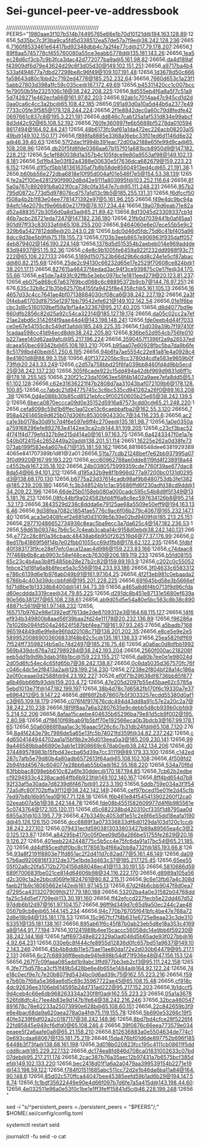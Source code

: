 # Sei-guncel-peer-ve-addressbook





/////////////////////////////////////////////////
PEERS="1980aae3f107b514b74495765e66e1b70d10121d@194.163.128.89:12656,5d35bc7c3f3ba9ca5fd5d338512ea57de57a7f9e@38.242.128.236:26656,7160f8533461e64417bd92348dbb4c7a2f4e77cd@217.79.178.207:26656,189f8aa5745778cf455760080a55ce3eabb5778d@135.181.143.26:26656,1ea5ec28d6cf3cb7c9b3fca3dac42d772077ba9a@5.161.98.82:26656,da4d189aff43909df6d79e43624d29c6f3d05d30@149.102.151.251:26656,a9717ba4b4533af494677a7dbd27298be8c96f49@109.107.191.48:12656,1d3678d50c666fa58643d80c1bbd2c7192ed4778@185.252.232.64:36656,7660d653c1a23f15abb27803d398a1fc59c035ce@167.172.49.69:12656,b45311420cc1c007bccfe79050b5fe2325106c16@38.242.208.225:12656,8d555eb4f6a8a5f7c51a95d7428271e462ecfa66@161.97.82.203:24656,92ab1c7014aa47c945cd1d2d0aa0ca6c4cc3a2bc@65.108.42.185:26656,091a93d0a10a5d44b6a2377e497733c05fe3f585@178.128.244.224:26656,2f1e8842dec0a60c79d8fedfe420697661c837c8@195.3.221.191:26656,dd846c7cab125a1af531d834e99abcf8d3d42c92@65.108.52.192:26656,760fe360997fe6b5688bf5278da0105948617494@164.92.84.241:12656,48b6173fc9af61a1da472ec226acb08203a1549b@149.102.150.171:26656,f898fa8885e3368a16ebc33f01ed6d1146d6e32a@46.39.40.63:12656,57f2dac1f994b391eac72d00a2188e65fe99d9ca@65.108.208.96:12656,db20f5fd6fde0366aa67b157f01a681bcb8950d9@147.182.228.212:12656,5c1ef680038d1a357b4c105fdce9e80a9553af98@149.102.138.181:26656,5d1fb43e03f82a4388e00630e5f7636dca682679@159.223.236.152:12656,d1f5cf5bb181361635af7b8b58de85604913ed4c@65.21.191.38:12656,b60bb56e272dba6818e10f95d004af01e546f7e5@154.53.38.139:12656,fe2a2f100e4281290f9902d8d42e9111a803995f@103.252.116.64:26656,815a0a767c892691b8a021f0ca738c0fa3547e7c@95.111.248.231:26656,957b2795d0872c773d5d978076cd757a1d13c9b5@185.255.131.31:12656,f6dfccf50f508a4b2b1f83e04ee7781471392e97@5.161.96.255:26656,f49e4dc9bc94a94efc14e2079cf9e66b80e217f9@78.107.234.44:16656,19a078d6eab71e82ad52a4883572b3056d0a8d3a@65.21.89.42:13656,8d13045d23309337cb1d46b7acbc26721eda7247@147.182.236.180:12656,21fb0d7039441b0af45aa1901d97ff33c83033af@65.108.255.200:26656,9464060e6e07ece55b5e9c2329b6a5427812dd8e@20.243.0.28:12656,bdc0d46d5fdc75d6c41bf405a968dcc9d3be5b9f@75.119.155.73:12656,f703b3eeb8657e906963f935daff0574eb879402@146.190.224.148:12656,1378d5d515354b2aebeb014e969addde83d94937@51.15.92.36:12656,c4e8c9b1005fe6459a922f232dd9988f93c71222@65.108.227.133:26656,5189d1507523b66d29b6cdd8c24e1e5cf87abacd@80.82.215.68:12656,25de2c94130c66232d65e17e2529f70608ce824b@138.201.17.11:26656,827615a46437f4edad3ac94f3ce939875c0e17fe@34.170.55.66:12656,e45de7a493fc92ffb5e3ebc097bc1e1811eed279@20.123.81.237:12656,eb075a868c67a63769bcd068c6c88895372b9cb7@144.76.97.251:26676,635c32b8c21b35b62570b4155fa9425f8e4358cf@5.161.105.13:26656,164657d33c4cc7641ae4bf07138884030cf08ca6@38.242.227.192:26656,2a3f0f4eba61703df8755e12971bb79542efe621@149.102.142.54:26656,01e1f6becbc3d8c5160109bef59a1bf1a4e32367@95.217.40.205:13656,d8d4077bd9e660dfb2856c82d25a92c54ca32314@185.127.19.174:26656,da05c02cc2a7ef21ae2abd6c31426f4f9aae44d4@143.198.148.241:12656,fde0eeb4d44f7033ce0e67e54155c8c549df3afd@185.249.225.35:26656,f3d039a39b7f197410f1cadaa598cc41d94ecd8d@38.242.205.80:12656,836be52d954cb756fe010b227aee140d62aa9afc@95.217.196.224:26656,3590457f1396f2a9a26537eddcaea50bec69342b@65.108.193.210:7095,b95aa07e60928fbc5ba7da9b6fe8c51798bd40be@51.250.6.195:26656,94b6fa7ae5554c22e81a81e4a0928c48e41801d8@88.99.3.158:10956,40f1372205bc9cc3780d4cdfa583e9659b0f73ff@20.243.33.249:12656,c2d57a758bbd25f6fa039bb8460fd4d9bb5ecd25@38.242.137.230:12656,305f6cade922c15dd494a42dbf969d9831d6ff1c@178.18.255.145:10656,230f21c23da10963ee58f4b1402a9aee7efa8dd5@5.161.102.128:26656,c62e31636221f47b2808d7aa31043baf072109b6@178.128.100.85:12656,cc7abdc21d94775745c3c6bc535cd941262a26f0@89.163.208.38:12656,0d4e086b30b85cd8521ebfcc9f00250605b25e65@38.242.139.50:12656,6beca0870eccca09d0e35152d5916a87573cdd0c@65.21.248.220:12656,cefa8098c59d1b6ffec1aa12ce13c6caebbafba2@162.55.3.120:26656,7958a4261465b9d625b07d306fc85300904330c7@34.116.235.6:26656,ac2ca1e3b0178a30d91c7d4f6e597e6ff4c270ee@135.181.98.7:12656,1a0e0350aa759168296efe892763e4142ee3ca2c@144.91.109.205:12656,c23cf3bac524f741f4d779efd327b9e215d414a0@161.97.163.75:12656,6a4243347f0e1a7e540b0f24154c2652449a20ad@138.201.51.114:26651,16225e262a0d38fe73073ab199f583e4a607e471@135.181.59.162:19656,88166548dee63819293894065e841707389b1d81@2a01:26656,51fa77cdb21248bef7e62bb937995a073f0d9920@167.99.193.220:12656,ecc60962788ae0dde8119fd4f238918a44c4552b@167.235.18.102:26656,24b0380575999359cde7760f39ae677dac88da54@66.94.101.212:12656,d195a32b9e8f1b966d277a97200bc0131d0295d3@138.68.170.130:12656,b6775a23d37614cadb98af9b8480753db3fe1382@185.239.209.180:14656,fc3b348524b1c1ac95686ffd6f230adfd38cd9dd@134.209.22.196:12656,66de25b0158eb080a000cadc595c54b8d9f5f349@135.181.76.213:12656,08fc44bf9a024582bfd4ff6a8c6ec597634126b8@95.214.52.173:26656,3843529d238c8ddda6e79125ae68a5509e50eff9@194.163.136.46:26656,9d38fea7082c1854fae5776c9ac6f06b279c4067@165.232.147.140:12656,aca3e0408fcef2e681d0d3109b5b39e02bd9409f@185.213.25.151:26656,297710486652734936c8eac5ba9ecc3a7da625c4@147.182.236.53:12656,59d61b09374c7b6c5c7c4eab3caba14c9158d0eb@38.242.140.131:26656,e772c28c8f0a36cbadc48438ab6b950f262519d4@77.37.176.99:26656,08ed17b41869f56f14b7e02fbb01055cc69d1fb8@178.62.122.235:12656,5fdbf40f383173f9ce28ef7efc0aca12aac4d986@159.223.83.166:12656,c74daac87f7468b6b8cab9903c58ef48cecb7630@206.189.119.233:12656,b5fd0815565c23c4b4aa3b8f5485bb28e27b2c82@159.89.193.9:12656,c202c0c55052febce21d16fa6a8b8fece5a3c556@194.233.93.186:26656,3f04633c6583312e786c6139d6e1b976ab049b91@161.97.164.25:26656,4f2f3eb981c0ebaada26786b4c403d39dccbbfd6@195.201.228.225:26656,691645bd58e3b5666effd71d8be1b13338b8400d@141.94.73.39:51656,a465a8d6f4b0713f9d96cfdad60ecddda3319cee@34.79.85.225:12656,d291dc8b451e87131e5680ef639a90e56b3812f7@65.108.238.61:26856,ab9d05d5e54a80e5bc563c8b38c89048871c5619@161.97.148.232:12656,
165717b9762e98e1392edf7613de2de8709312e3@164.68.115.127:26656,14f6ef934b349800b8aad56f39baa2fd24e11178@20.232.136.89:12656,f96286a7b1026b094fd504a24624f587bbf4ea71@161.97.93.245:27656,a5badb7168965194849d6e9fe8e96fdd20108c71@138.201.202.35:26656,e8ce5e9e2e558995200869003606833f48b82c5c@135.181.136.33:21656,25ea582fdff697f524ff73598214b5a0c74d2497@185.216.75.46:12656,a0a6ac0d8dfbb1992569b439dc676a7d27989284@38.242.193.204:26656,2560f000ac218206feeb5dd1b9d9b3dab3f8b1bc@159.223.155.217:12656,da80b7ee0e1e98024d2d05d6fc54ec4c65fd65b7@38.242.138.87:26656,0c6da5035d367570fc76fc046c4dc5e2f8413a2a@128.199.214.230:12656,27238e2f804bf28a14c186a2e0f0ceaae0d2588f@94.23.192.227:30526,ef0f71b29638df8736bb85f877a6b46bb66fb93d@159.203.4.72:12656,47e205d2097b55e45bae62c5785a5ebd1013e71f@147.182.199.197:12656,38b4d78c7d6582fb170f6c19330a7e37e6964212@5.9.147.22:46656,d8f66f2b878607b5f3033257ecdd55380d0af1c3@65.109.18.179:29656,c076f4f917676cdc494d43dd8a91c57e2a20c2a7@38.242.210.238:26656,18f9f8aa7a6a32807635e9cdebb5d8cb939b0cbf@95.214.52.206:26656,8afaa15caebe404635b65296ba79e81d5cb9f002@195.2.80.98:12656,d7f8610f69bab91b5bff70e192566eca0b3bdcb3@167.99.178.165:12656,50a60868f8aa1ac3c16aaac5f26c6c7b31db24fd@65.108.7.120:27656,8a4f4243e79c7986de5a65e13fc5b74021fd359f@34.82.237.242:12656,c4d6504144944702aa1a15bf8b2e36d013eea5a3@185.209.230.141:12656,999a446589bba86890e3ab1e13908669c678ab0e@38.242.134.206:12656,d0374489578983b15fbd43ecba65d39a7cc31119@89.179.33.100:12656,c142ed287c7afb5e79d80b4a80adb6572613f64a@65.108.102.108:26656,4f508fd22b94fdd45674c604077e28bb6ab55b0a@162.55.168.220:12656,534a70f6d63fbbbac8098ebb610c82a6fe30ddec@170.187.194.85:12656,7cb62b2edbecf9294933c4238acad64ffb6b923f@149.102.140.167:12656,8ff4bd654d7b892f33af5a30ada7d8239d6f467b@91.223.3.190:51656,5ddb759e034a3f1f5472a5dfc80f702bffa3f112@38.242.142.149:26656,cef97bced15e01fe2d45cfb7ed97b8b16b951ea1@167.71.128.18:12656,f6b461e84f545413902260f12ca002eeab07a5b1@38.242.144.78:12656,fde08b4551582609977d4f6b985561e5c0743764@172.105.120.111:12656,d5c682238bd420310cf335f1d8795aa0d6855a3f@103.195.7.79:26656,47b3349c4053df1e51c2e8f6e55dd18eafa1190d@45.126.126.150:26656,dcc6889f3a073336833df6d0129da103d120c1cc@38.242.227.102:12656,079431ecfd5903813033803427b89a89565ea4c3@20.125.123.87:12656,a84295b4170c05f0ee09d58a266be51755fe2629@20.189.126.27:12656,401eeb2242448775c5b5cc4e75fc6da91a17bc54@65.21.185.70:12656,dd4df85cedfdf0bc8c1f78561b4f66a2bb8a732f@185.193.66.8:12656,93a8f2191f8803e71fd851ac2f2d411d7c82ad77@5.161.48.149:12656,da0957b6ad9206816f3312de375e1bde3d463c37@185.217.125.45:12656,65ee5505f02a8c20fa5712b2704156d88048ec41@113.30.191.55:26656,5810686d59689f700683fbe021ce814d64606b98@34.116.222.170:26656,d8989a105a56d2c309c1a2e2bbcd069fe1824761@80.82.215.11:26656,9c6e13fb67a4c308dfaeb2f1b9c18065662e142e@161.97.145.13:12656,67d2f4b6cbb9047f8d0ea7d7295ca4313207909f@217.79.180.188:26656,53202ba4a0e31582b04768ddfa25c54d5ef7709e@113.30.191.160:26656,ff42efccd227fecb5e22dd467d5297ddb6b12d97@161.97.104.157:26656,96ff9d349d7c65d9a50ec244c2ae480567b9cb8e@65.144.145.234:46656,94c770b76705f641bfc4be47e768a722d8e18b94@135.181.178.53:12656,15c967fcf7f4b631e6725e8eaa23c3de31063351@135.181.138.161:26656,895ab61f6c45f87b0ab23eb5d8e18a353c4169a8@144.91.77.194:37656,101241989b4ee15caccc56058dc14e9bb6f59230@38.242.144.168:12656,faff697348e822329a0ad046d5b65ade93f027bb@164.92.64.231:12656,030e6c8f444cfe8955d12836d0fc657bd51a9637@149.102.143.246:26656,45b4b8ddb11e575ae11ae80da172e2d030b64479@95.217.12.131:26656,6c27c68936ff8eebde94fe898b54df71f936e48@47.156.153.124:56656,267f7c09faaa085add1b9abc3ffd977bb3eb2cf3@95.111.242.158:12656,3fe775d578ca3cf51f49b5428be6e4b655e1484a@164.92.122.24:12656,74e18c0ecf9e7c7e20b8079d5434bc0d6ad39c75@162.55.223.216:26656,f59e7b60b7f66a5e368ae6d5c69c35967722ae45@65.108.15.48:26656,cf918c4dc92636ee3106eb614595b24d731ad222@95.217.152.203:26656,1b1dccf59d4ceb4c66e6db968263334a230f8f0a@162.55.223.23:26656,05a1a3678526fd8dfc4c71ee4b83e9d147b1fe64@38.242.216.246:37656,32bca460547891678c78e62233a25073990e628b@65.108.60.151:26656,22c842659b3f9e6e4bac68da9a620aea278a0a4f@75.119.155.78:12656,5b690e53266c19f540fe3239f6df02a2c0187117@38.242.148.96:12656,8bd7bd4cfce28f5226f422fd85845e949cf6dfd0@65.108.246.4:26656,39f0876c66eea773579e034eeaee5f2a6aafe0a8@65.21.158.210:26656,812636883a0e5504634de774c10e693cdaa68067@135.181.75.219:26646,15da476bf01d6de897752b696f1856448b3f73fa@138.68.161.198:12656,3d018b020823fcc195c4111cb08611f5ddcdd8ca@185.229.227.132:26656,dc174ea8fd846d708ca01831002633c07bd07deb@95.217.211.174:26656,2cac387b76a35aec12b97431a7b6575bcf385def@149.102.133.220:12656,bec2418d01f1a6a2a0479aa399539154b2271e19@143.198.59.122:12656,f784f01511685abc511cc72d2e1b46da6ba11a84@164.90.148.6:12656,85d02c570ffca44047bee45385eefd59b1ad6b29@194.147.58.74:12656,fc1bdf35622449e90e4d66f097b7d6fe7a5a415d@143.198.44.60:12656,4e032511e96a0e53f0c1be1e1ff3feff15841d5c@46.228.199.248:12656"





sed -i "s/^persistent_peers *=.*/persistent_peers = \"$PEERS\"/;" $HOME/.sei/config/config.toml



systemctl restart seid


journalctl -fu seid -o cat
